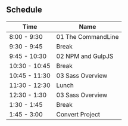 ## Schedule

| Time          | Name               |
| ------------- | ------------------ |
| 8:00 - 9:30   | 01 The CommandLine |
| 9:30 - 9:45   | Break              |
| 9:45 - 10:30  | 02 NPM and GulpJS  |
| 10:30 - 10:45 | Break              |
| 10:45 - 11:30 | 03 Sass Overview   |
| 11:30 - 12:30 | Lunch              |
| 12:30 - 1:30  | 03 Sass Overview   |
| 1:30 - 1:45   | Break              |
| 1:45 - 3:00   | Convert Project    |
